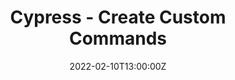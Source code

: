 ---
categories: ["Cypress"]
date: 2022-02-10T13:00:00Z
published: false
title: Cypress - Create Custom Commands
url: '/cypress-custom-commands'
series: ["Cypress Custom Commands"]
---